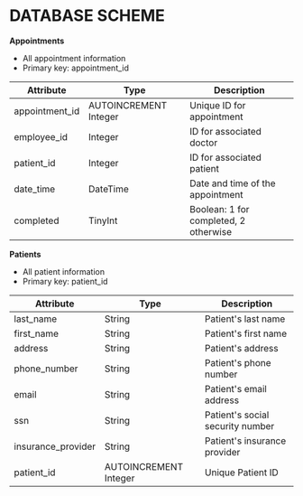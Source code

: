 # DATABASE SCHEME

**Appointments**
* All appointment information
* Primary key: appointment_id

| Attribute | Type | Description |
| --------- | ---- | ----------- |
| appointment_id | AUTOINCREMENT Integer | Unique ID for appointment |
| employee_id | Integer | ID for associated doctor |
| patient_id | Integer | ID for associated patient |
| date_time | DateTime | Date and time of the appointment |
| completed | TinyInt | Boolean: 1 for completed, 2 otherwise |



**Patients**
* All patient information
* Primary key: patient_id

| Attribute | Type | Description |
| --------- | ---- | ----------- |
| last_name | String | Patient's last name |
| first_name | String | Patient's first name |
| address | String | Patient's address |
| phone_number | String | Patient's phone number |
| email | String | Patient's email address |
| ssn | String | Patient's social security number |
| insurance_provider | String | Patient's insurance provider |
| patient_id | AUTOINCREMENT Integer | Unique Patient ID |
